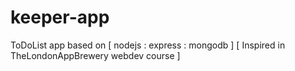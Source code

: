 # keeper-app
ToDoList app based on [ nodejs : express : mongodb ]
[ Inspired in TheLondonAppBrewery webdev course ]
